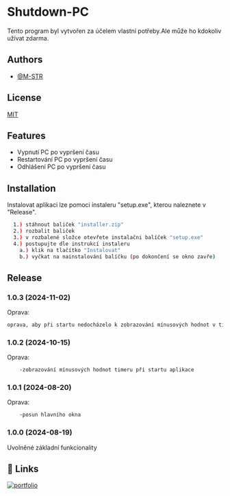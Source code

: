 
# Shutdown-PC

Tento program byl vytvořen za účelem vlastní potřeby.Ale může ho kdokoliv užívat zdarma.


## Authors

- [@M-STR](https://github.com/M-STR15)


## License

[MIT](https://choosealicense.com/licenses/mit/)


## Features

- Vypnutí PC po vypršení času
- Restartování PC po vypršení času
- Odhlášení PC po vypršení času


## Installation

Instalovat aplikaci lze pomoci instaleru "setup.exe", kterou naleznete v "Release".

```bash
  1.) stáhnout baliček "installer.zip"
  2.) rozbalit baliček
  3.) v rozbalené složce otevřete instalačni balíček "setup.exe"
  4.) postupujte dle instrukcí instaleru
    a.) klik na tlačítko "Instalovat"
    b.) vyčkat na nainstalování balíčku (po dokončení se okno zavře)
```
    
## Release
### 1.0.3   (2024-11-02)

Oprava:
```bash
oprava, aby při startu nedocházelo k zobrazování mínusových hodnot v timeru
```
### 1.0.2   (2024-10-15)

Oprava:
```bash
    -zobrazování mínusových hodnot timeru při startu aplikace
```
### 1.0.1   (2024-08-20)

Oprava:
```bash
    -posun hlavního okna
```

### 1.0.0   (2024-08-19)

Uvolněné základní funkcionality
## 🔗 Links
[![portfolio](https://img.shields.io/badge/GitHub-100000?style=for-the-badge&logo=github&logoColor=white)](https://github.com/M-STR15/Shutdown-PC/)

